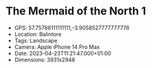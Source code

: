 # The Mermaid of the North 1

- GPS: 57.75766111111111,-3.9058527777777776
- Location: Balintore
- Tags: Landscape
- Camera: Apple iPhone 14 Pro Max
- Date: 2023-04-23T11:21:47.000+01:00
- Dimensions: 3931x2948
